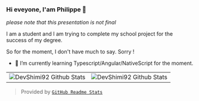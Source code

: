 ### Hi eveyone, I'am Philippe 👋

_please note that this presentation is not final_

I am a student and I am trying to complete my school project for the success of my degree.

So for the moment, I don't have much to say. Sorry !

- 🌱 I’m currently learning Typescript/Angular/NativeScript for the moment.

<table align="center">
	<tr>
			<td><img align="center" alt="DevShimi92 Github Stats" src="https://github-readme-stats.vercel.app/api?username=DevShimi92&show_icons=true&theme=tokyonight" /></td>
			<td><img align="center" alt="DevShimi92 Github Stats" src="https://github-readme-stats.vercel.app/api/top-langs/?username=DevShimi92&theme=tokyonight&hide=html,css" /></td>
		</tr>
</table>  

> Provided by [`GitHub Readme Stats`]

[`GitHub Readme Stats`]: https://github.com/anuraghazra/github-readme-stats